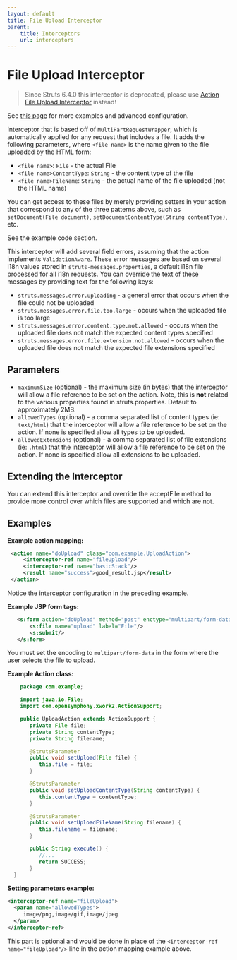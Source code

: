 ```yaml
---
layout: default
title: File Upload Interceptor
parent:
    title: Interceptors
    url: interceptors
---
```


# File Upload Interceptor

> Since Struts 6.4.0 this interceptor is deprecated, please use [Action File Upload Interceptor](action-file-upload-interceptor) instead!

See [this page](file-upload) for more examples and advanced configuration.

Interceptor that is based off of `MultiPartRequestWrapper`, which is automatically applied for any request that includes 
a file. It adds the following parameters, where `<file name>` is the name given to the file uploaded by the HTML form:

 - `<file name>`: `File` - the actual File
 - `<file name>ContentType`: `String` - the content type of the file
 - `<file name>FileName`: `String` - the actual name of the file uploaded (not the HTML name)

You can get access to these files by merely providing setters in your action that correspond to any of the three patterns 
above, such as `setDocument(File document)`, `setDocumentContentType(String contentType)`, etc.

See the example code section.

This interceptor will add several field errors, assuming that the action implements `ValidationAware`. These error messages 
are based on several i18n values stored in `struts-messages.properties`, a default i18n file processed for all i18n requests. 
You can override the text of these messages by providing text for the following keys:

 - `struts.messages.error.uploading` - a general error that occurs when the file could not be uploaded
 - `struts.messages.error.file.too.large` - occurs when the uploaded file is too large
 - `struts.messages.error.content.type.not.allowed` - occurs when the uploaded file does not match the expected content 
   types specified
 - `struts.messages.error.file.extension.not.allowed` - occurs when the uploaded file does not match the expected 
   file extensions specified

## Parameters

 - `maximumSize` (optional) - the maximum size (in bytes) that the interceptor will allow a file reference to be set
   on the action. Note, this is <b>not</b> related to the various properties found in struts.properties. 
   Default to approximately 2MB.
 - `allowedTypes` (optional) - a comma separated list of content types (ie: `text/html`) that the interceptor will allow
   a file reference to be set on the action. If none is specified allow all types to be uploaded.
 - `allowedExtensions` (optional) - a comma separated list of file extensions (ie: `.html`) that the interceptor will allow
   a file reference to be set on the action. If none is specified allow all extensions to be uploaded.

## Extending the Interceptor

You can extend this interceptor and override the acceptFile method to provide more control over which files are supported 
and which are not.

## Examples

**Example action mapping:**

```xml
 <action name="doUpload" class="com.example.UploadAction">
     <interceptor-ref name="fileUpload"/>
     <interceptor-ref name="basicStack"/>
     <result name="success">good_result.jsp</result>
 </action>

```

Notice the interceptor configuration in the preceding example\. 

**Example JSP form tags:**

```xml
   <s:form action="doUpload" method="post" enctype="multipart/form-data">
       <s:file name="upload" label="File"/>
       <s:submit/>
   </s:form>

```

You must set the encoding to <code>multipart/form-data</code> in the form where the user selects the file to upload.

**Example Action class:**

```java
    package com.example;

    import java.io.File;
    import com.opensymphony.xwork2.ActionSupport;

    public UploadAction extends ActionSupport {
       private File file;
       private String contentType;
       private String filename;

       @StrutsParameter
       public void setUpload(File file) {
          this.file = file;
       }

       @StrutsParameter
       public void setUploadContentType(String contentType) {
          this.contentType = contentType;
       }

       @StrutsParameter
       public void setUploadFileName(String filename) {
          this.filename = filename;
       }

       public String execute() {
          //...
          return SUCCESS;
       }
  }

```

**Setting parameters example:**

```xml
<interceptor-ref name="fileUpload">
  <param name="allowedTypes">
     image/png,image/gif,image/jpeg
  </param>
</interceptor-ref>
```

This part is optional and would be done in place of the `<interceptor-ref name="fileUpload"/>` line in the action mapping 
example above.
